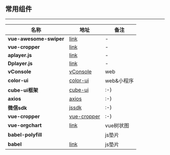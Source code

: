 ## 常用组件

---



| **名称**               | **地址**                                                | **备注**   |
| ---------------------- | ------------------------------------------------------- | ---------- |
| **vue-awesome-swiper** | [link](https://github.surmon.me/vue-awesome-swiper)     | -          |
| **vue-cropper**        | [link](https://github.com/xyxiao001/vue-cropper)        | -          |
| **aplayer.js**         | [link](https://aplayer.js.org/#/zh-Hans)                | -          |
| **Dplayer.js**         | [link](http://dplayer.js.org/zh/)                       | -          |
| **vConsole**           | [vConsole](https://www.npmjs.com/package/vconsole)      | web        |
| **color-ui**           | [color-ui](http://demo.color-ui.com/)                   | web&小程序 |
| **cube-ui框架**        | [cube-ui](https://didi.github.io/cube-ui/#/zh-CN)       | :-)        |
| **axios**              | [axios](http://www.axios-js.com/)                       | :-)        |
| **微信sdk**            | [jssdk](https://www.npmjs.com/package/weixin-js-sdk)    | :-)        |
| **vue-cropper**        | [vue-cropper](https://github.com/xyxiao001/vue-cropper) | :-)        |
| **vue-orgchart**       | [link](https://github.com/dabeng/vue-orgchart)          | vue树状图  |
| **babel-polyfill**     |                                                         | js垫片     |
| **babel**              | [link](https://www.babeljs.cn/)                         | js垫片     |

